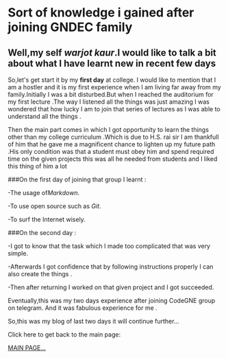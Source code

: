 <h1>Sort of knowledge i gained after joining GNDEC family</h1>

<h2>Well,my self <i>warjot kaur</i>.I would like to talk a bit about what I have 
  learnt new in recent few days </h2>

So,let's get start it by my <strong>first day</strong> at college.
I would like to mention that I am a hostler and it is my first experience when I am
living far away from my family.Initially I was a bit disturbed.But when I reached the
auditorium for my first lecture .The way I listened all the things was just amazing I 
was wondered that how lucky I am to join that series of lectures as I was able to 
understand all the things .

Then the main part comes in which I got opportunity to learn the things other than my
college curriculum .Which is due to H.S. rai sir I am thankfull of him that he gave me 
a magnificent chance to lighten up my future path .His only condition was that a student
must obey him and spend required time on the given projects this was all he needed from
students and I liked this thing of him a lot

###On the first day of joining that group I learnt :

-The usage of<i>Markdown</i>.

-To use open source such as <i>Git</i>.

-To surf the Internet wisely.

###On the second day :

-I got to know that the task which I made too complicated that was very simple.

-Afterwards I got confidence that by following instructions properly I can also create 
the things .

-Then after returning I worked on that given project and I got succeeded. 

Eventually,this was my two days experience after joining CodeGNE group on telegram.
And it was fabulous experience for me .

So,this was my blog of last two days it will continue further...

Click here to get back to the main page:

[MAIN PAGE...](https://curiouscodeseeker.github.io/MyPortfolio/)
